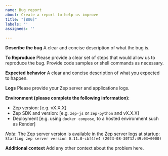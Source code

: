 ```yaml
---
name: Bug report
about: Create a report to help us improve
title: "[BUG]"
labels: ''
assignees: ''

---
```


**Describe the bug**
A clear and concise description of what the bug is.

**To Reproduce**
Please provide a clear set of steps that would allow us to reproduce the bug. Provide code samples or shell commands as necessary.

**Expected behavior**
A clear and concise description of what you expected to happen.

**Logs**
Please provide your Zep server and applications logs. 

**Environment (please complete the following information):**
 - Zep version: [e.g. vX.X.X]
 - Zep SDK and version: [e.g. `zep-js` or `zep-python` and vX.X.X]
 - Deployment [e.g. using `docker compose`, to a hosted environment such as Render]

_Note_: The Zep server version is available in the Zep server logs at startup:
`Starting zep server version 0.11.0-cbf4fe4 (2023-08-30T12:49:03+0000)`

**Additional context**
Add any other context about the problem here.
